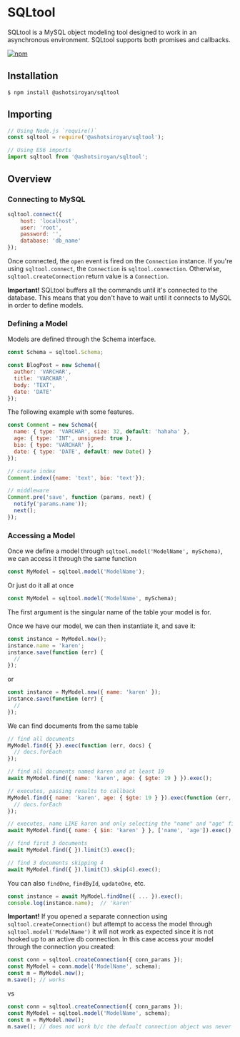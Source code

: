 # SQLtool
SQLtool is a MySQL object modeling tool designed to work in an asynchronous environment. SQLtool supports both promises and callbacks.

[![npm](https://nodei.co/npm/mongoose.png)](https://www.npmjs.com/package/@ashotsiroyan/sqltool)

## Installation
```
$ npm install @ashotsiroyan/sqltool
```

## Importing
```js
// Using Node.js `require()`
const sqltool = require('@ashotsiroyan/sqltool');

// Using ES6 imports
import sqltool from '@ashotsiroyan/sqltool';
```

## Overview

### Connecting to MySQL
```js
sqltool.connect({
    host: 'localhost',
    user: 'root',
    password: '',
    database: 'db_name'
});
```

Once connected, the `open` event is fired on the `Connection` instance. If you're using `sqltool.connect`, the `Connection` is `sqltool.connection`. Otherwise, `sqltool.createConnection` return value is a `Connection`.

**Important!** SQLtool buffers all the commands until it's connected to the database. This means that you don't have to wait until it connects to MySQL in order to define models.

### Defining a Model
Models are defined through the Schema interface.

```js
const Schema = sqltool.Schema;

const BlogPost = new Schema({
  author: 'VARCHAR',
  title: 'VARCHAR',
  body: 'TEXT',
  date: 'DATE'
});
```
The following example with some features.

```js
const Comment = new Schema({
  name: { type: 'VARCHAR', size: 32, default: 'hahaha' },
  age: { type: 'INT', unsigned: true },
  bio: { type: 'VARCHAR' },
  date: { type: 'DATE', default: new Date() }
});

// create index
Comment.index({name: 'text', bio: 'text'});

// middleware
Comment.pre('save', function (params, next) {
  notify('params.name'));
  next();
});
```

### Accessing a Model
Once we define a model through `sqltool.model('ModelName', mySchema)`, we can access it through the same function

```js
const MyModel = sqltool.model('ModelName');
```

Or just do it all at once
```js
const MyModel = sqltool.model('ModelName', mySchema);
```

The first argument is the singular name of the table your model is for. 

Once we have our model, we can then instantiate it, and save it:
```js
const instance = MyModel.new();
instance.name = 'karen';
instance.save(function (err) {
  //
});
```

or

```js
const instance = MyModel.new({ name: 'karen' });
instance.save(function (err) {
  //
});
```

We can find documents from the same table
```js
// find all documents
MyModel.find({ }).exec(function (err, docs) {
  // docs.forEach
});

// find all documents named karen and at least 19
await MyModel.find({ name: 'karen', age: { $gte: 19 } }).exec();

// executes, passing results to callback
MyModel.find({ name: 'karen', age: { $gte: 19 } }).exec(function (err, docs) {
  // docs.forEach
});

// executes, name LIKE karen and only selecting the "name" and "age" fields
await MyModel.find({ name: { $in: 'karen' } }, ['name', 'age']).exec();

// find first 3 documents
await MyModel.find({ }).limit(3).exec();

// find 3 documents skipping 4
await MyModel.find({ }).limit(3).skip(4).exec();
```

You can also `findOne`, `findById`, `updateOne`, etc.
```js
const instance = await MyModel.findOne({ ... }).exec();
console.log(instance.name);  // 'karen'
```

**Important!** If you opened a separate connection using `sqltool.createConnection()` but attempt to access the model through `sqltool.model('ModelName')` it will not work as expected since it is not hooked up to an active db connection. In this case access your model through the connection you created:
```js
const conn = sqltool.createConnection({ conn_params });
const MyModel = conn.model('ModelName', schema);
const m = MyModel.new();
m.save(); // works
```

vs

```js
const conn = sqltool.createConnection({ conn_params });
const MyModel = sqltool.model('ModelName', schema);
const m = MyModel.new();
m.save(); // does not work b/c the default connection object was never connected
```